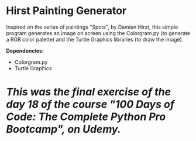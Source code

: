 # Hirst Painting Generator

Inspired on the series of paintings "Spots", by Damien Hirst, this simple program generates an image on screen using the Colorgram.py (to generate a RGB color palette) and the Turtle Graphics libraries (to draw the image).

**Dependencies:** 
- Colorgram.py
- Turtle Graphics

***This was the final exercise of the day 18 of the course "100 Days of Code: The Complete Python Pro Bootcamp", on Udemy.***
=======

